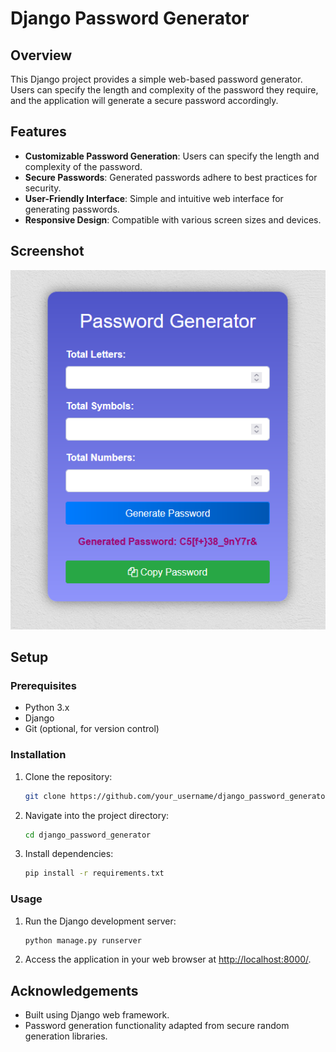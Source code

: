 # Django Password Generator

## Overview

This Django project provides a simple web-based password generator. Users can specify the length and complexity of the password they require, and the application will generate a secure password accordingly.

## Features

- **Customizable Password Generation**: Users can specify the length and complexity of the password.
- **Secure Passwords**: Generated passwords adhere to best practices for security.
- **User-Friendly Interface**: Simple and intuitive web interface for generating passwords.
- **Responsive Design**: Compatible with various screen sizes and devices.

## Screenshot
![Screenshot](https://github.com/waqasbcs/django_password_generator/blob/main/screenshots/password.png
)


## Setup

### Prerequisites

- Python 3.x
- Django
- Git (optional, for version control)

### Installation

1. Clone the repository:

    ```bash
    git clone https://github.com/your_username/django_password_generator.git
    ```

2. Navigate into the project directory:

    ```bash
    cd django_password_generator
    ```

3. Install dependencies:

    ```bash
    pip install -r requirements.txt
    ```

### Usage

1. Run the Django development server:

    ```bash
    python manage.py runserver
    ```

2. Access the application in your web browser at [http://localhost:8000/](http://localhost:8000/).


## Acknowledgements

- Built using Django web framework.
- Password generation functionality adapted from secure random generation libraries.

